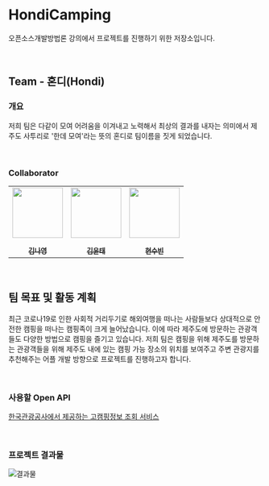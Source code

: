 # HondiCamping

 오픈소스개발방법론 강의에서 프로젝트를 진행하기 위한 저장소입니다. 

<br />

## Team - 혼디(Hondi)
### 개요 
저희 팀은 다같이 모여 어려움을 이겨내고 노력해서 최상의 결과를 내자는 의미에서 제주도 사투리로 '한데 모여'라는 뜻의 혼디로 팀이름을 짓게 되었습니다.

<br />

### Collaborator

<p align="center">
  
<table align="center" >
   <tr>
        <td align="center"><a href="https://github.com/eve-Lover"><img src="https://github.com/eve-Lover.png" width="100px;" alt=""/><br /><sub><b><br/>김나영</b></sub></a></td>
        <td align="center"><a href="https://github.com/Kim-Yoon-Tae"><img src="https://github.com/Kim-Yoon-Tae.png" width="100px;" alt=""/><br /><sub><b><br/>김윤태</b></sub></a></td>
        <td align="center"><a href="https://github.com/Subinhyun"><img src="https://github.com/Subinhyun.png" width="100px;" alt=""/><br /><sub><b><br/>현수빈</b></sub></a></td>
   </tr>
</table>

</p>

<br />

## 팀 목표 및 활동 계획

최근 코로나19로 인한 사회적 거리두기로 해외여행을 떠나는 사람들보다 상대적으로 안전한 캠핑을 떠나는 캠핑족이 크게 늘어났습니다. 이에 따라 제주도에 방문하는 관광객들도 다양한 방법으로 캠핑을 즐기고 있습니다.
저희 팀은 캠핑을 위해 제주도를 방문하는 관광객들을 위해 제주도 내에 있는 캠핑 가능 장소의 위치를 보여주고 주변 관광지를 추천해주는 어플 개발 방향으로 프로젝트를 진행하고자 합니다.

<br />

### 사용할 Open API

[한국관광공사에서 제공하는 고캠핑정보 조회 서비스](https://www.data.go.kr/data/15063201/openapi.do)

<br />

### 프로젝트 결과물

![결과물](https://user-images.githubusercontent.com/48265714/174205058-24fb6fc7-9992-4d9f-bb12-76773c36dedb.gif)
